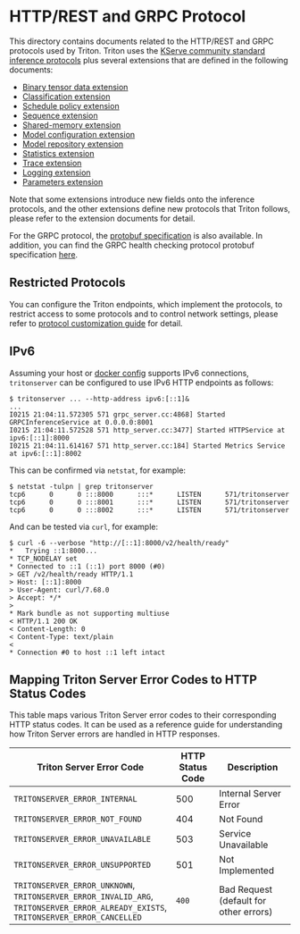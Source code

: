 <!--
# Copyright 2020-2025, NVIDIA CORPORATION & AFFILIATES. All rights reserved.
#
# Redistribution and use in source and binary forms, with or without
# modification, are permitted provided that the following conditions
# are met:
#  * Redistributions of source code must retain the above copyright
#    notice, this list of conditions and the following disclaimer.
#  * Redistributions in binary form must reproduce the above copyright
#    notice, this list of conditions and the following disclaimer in the
#    documentation and/or other materials provided with the distribution.
#  * Neither the name of NVIDIA CORPORATION nor the names of its
#    contributors may be used to endorse or promote products derived
#    from this software without specific prior written permission.
#
# THIS SOFTWARE IS PROVIDED BY THE COPYRIGHT HOLDERS ``AS IS'' AND ANY
# EXPRESS OR IMPLIED WARRANTIES, INCLUDING, BUT NOT LIMITED TO, THE
# IMPLIED WARRANTIES OF MERCHANTABILITY AND FITNESS FOR A PARTICULAR
# PURPOSE ARE DISCLAIMED.  IN NO EVENT SHALL THE COPYRIGHT OWNER OR
# CONTRIBUTORS BE LIABLE FOR ANY DIRECT, INDIRECT, INCIDENTAL, SPECIAL,
# EXEMPLARY, OR CONSEQUENTIAL DAMAGES (INCLUDING, BUT NOT LIMITED TO,
# PROCUREMENT OF SUBSTITUTE GOODS OR SERVICES; LOSS OF USE, DATA, OR
# PROFITS; OR BUSINESS INTERRUPTION) HOWEVER CAUSED AND ON ANY THEORY
# OF LIABILITY, WHETHER IN CONTRACT, STRICT LIABILITY, OR TORT
# (INCLUDING NEGLIGENCE OR OTHERWISE) ARISING IN ANY WAY OUT OF THE USE
# OF THIS SOFTWARE, EVEN IF ADVISED OF THE POSSIBILITY OF SUCH DAMAGE.
-->

# HTTP/REST and GRPC Protocol

This directory contains documents related to the HTTP/REST and GRPC
protocols used by Triton. Triton uses the [KServe community standard
inference
protocols](https://github.com/kserve/kserve/tree/master/docs/predict-api/v2)
plus several extensions that are defined in the following documents:

- [Binary tensor data extension](./extension_binary_data.md)
- [Classification extension](./extension_classification.md)
- [Schedule policy extension](./extension_schedule_policy.md)
- [Sequence extension](./extension_sequence.md)
- [Shared-memory extension](./extension_shared_memory.md)
- [Model configuration extension](./extension_model_configuration.md)
- [Model repository extension](./extension_model_repository.md)
- [Statistics extension](./extension_statistics.md)
- [Trace extension](./extension_trace.md)
- [Logging extension](./extension_logging.md)
- [Parameters extension](./extension_parameters.md)

Note that some extensions introduce new fields onto the inference protocols,
and the other extensions define new protocols that Triton follows, please refer
to the extension documents for detail.

For the GRPC protocol, the [protobuf
specification](https://github.com/triton-inference-server/common/blob/main/protobuf/grpc_service.proto)
is also available. In addition, you can find the GRPC health checking protocol protobuf
specification [here](https://github.com/triton-inference-server/common/blob/main/protobuf/health.proto).

## Restricted Protocols

You can configure the Triton endpoints, which implement the protocols, to
restrict access to some protocols and to control network settings, please refer
to [protocol customization guide](https://github.com/triton-inference-server/server/blob/main/docs/customization_guide/inference_protocols.md#httprest-and-grpc-protocols) for detail.

## IPv6

Assuming your host or [docker config](https://docs.docker.com/config/daemon/ipv6/)
supports IPv6 connections, `tritonserver` can be configured to use IPv6
HTTP endpoints as follows:
```
$ tritonserver ... --http-address ipv6:[::1]&
...
I0215 21:04:11.572305 571 grpc_server.cc:4868] Started GRPCInferenceService at 0.0.0.0:8001
I0215 21:04:11.572528 571 http_server.cc:3477] Started HTTPService at ipv6:[::1]:8000
I0215 21:04:11.614167 571 http_server.cc:184] Started Metrics Service at ipv6:[::1]:8002
```

This can be confirmed via `netstat`, for example:
```
$ netstat -tulpn | grep tritonserver
tcp6      0      0 :::8000      :::*      LISTEN      571/tritonserver
tcp6      0      0 :::8001      :::*      LISTEN      571/tritonserver
tcp6      0      0 :::8002      :::*      LISTEN      571/tritonserver
```

And can be tested via `curl`, for example:
```
$ curl -6 --verbose "http://[::1]:8000/v2/health/ready"
*   Trying ::1:8000...
* TCP_NODELAY set
* Connected to ::1 (::1) port 8000 (#0)
> GET /v2/health/ready HTTP/1.1
> Host: [::1]:8000
> User-Agent: curl/7.68.0
> Accept: */*
>
* Mark bundle as not supporting multiuse
< HTTP/1.1 200 OK
< Content-Length: 0
< Content-Type: text/plain
<
* Connection #0 to host ::1 left intact
```


## Mapping Triton Server Error Codes to HTTP Status Codes

This table maps various Triton Server error codes to their corresponding HTTP status
codes. It can be used as a reference guide for understanding how Triton Server errors
are handled in HTTP responses.


| Triton Server Error Code                      | HTTP Status Code   | Description          |
| ----------------------------------------------| -------------------| ---------------------|
| `TRITONSERVER_ERROR_INTERNAL`                 | 500                | Internal Server Error|
| `TRITONSERVER_ERROR_NOT_FOUND`                | 404                | Not Found            |
| `TRITONSERVER_ERROR_UNAVAILABLE`              | 503                | Service Unavailable  |
| `TRITONSERVER_ERROR_UNSUPPORTED`              | 501                | Not Implemented      |
| `TRITONSERVER_ERROR_UNKNOWN`,<br>`TRITONSERVER_ERROR_INVALID_ARG`,<br>`TRITONSERVER_ERROR_ALREADY_EXISTS`,<br>`TRITONSERVER_ERROR_CANCELLED` | `400` | Bad Request (default for other errors)      |
